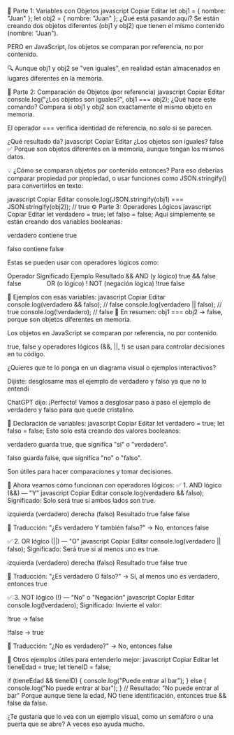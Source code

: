 🧠 Parte 1: Variables con Objetos
javascript
Copiar
Editar
let obj1 = { nombre: "Juan" };
let obj2 = { nombre: "Juan" };
¿Qué está pasando aquí?
Se están creando dos objetos diferentes (obj1 y obj2) que tienen el mismo contenido (nombre: "Juan").

PERO en JavaScript, los objetos se comparan por referencia, no por contenido.

🔍 Aunque obj1 y obj2 se "ven iguales", en realidad están almacenados en lugares diferentes en la memoria.

🧪 Parte 2: Comparación de Objetos (por referencia)
javascript
Copiar
Editar
console.log("¿Los objetos son iguales?", obj1 === obj2);
¿Qué hace este comando?
Compara si obj1 y obj2 son exactamente el mismo objeto en memoria.

El operador === verifica identidad de referencia, no solo si se parecen.

¿Qué resultado da?
javascript
Copiar
Editar
¿Los objetos son iguales? false
✅ Porque son objetos diferentes en la memoria, aunque tengan los mismos datos.

💡 ¿Cómo se comparan objetos por contenido entonces?
Para eso deberías comparar propiedad por propiedad, o usar funciones como JSON.stringify() para convertirlos en texto:

javascript
Copiar
Editar
console.log(JSON.stringify(obj1) === JSON.stringify(obj2)); // true
⚙️ Parte 3: Operadores Lógicos
javascript
Copiar
Editar
let verdadero = true;
let falso = false;
Aquí simplemente se están creando dos variables booleanas:

verdadero contiene true

falso contiene false

Estas se pueden usar con operadores lógicos como:

Operador	Significado	Ejemplo	Resultado
&&	AND (y lógico)	true && false	false
`		`	OR (o lógico)
!	NOT (negación lógica)	!true	false

🧪 Ejemplos con esas variables:
javascript
Copiar
Editar
console.log(verdadero && falso); // false
console.log(verdadero || falso); // true
console.log(!verdadero);         // false
🎯 En resumen:
obj1 === obj2 → false, porque son objetos diferentes en memoria.

Los objetos en JavaScript se comparan por referencia, no por contenido.

true, false y operadores lógicos (&&, ||, !) se usan para controlar decisiones en tu código.

¿Quieres que te lo ponga en un diagrama visual o ejemplos interactivos?








Dijiste:
desglosame mas el ejemplo de verdadero y falso ya que no lo entendi


ChatGPT dijo:
¡Perfecto! Vamos a desglosar paso a paso el ejemplo de verdadero y falso para que quede cristalino.

🎯 Declaración de variables:
javascript
Copiar
Editar
let verdadero = true;
let falso = false;
Esto solo está creando dos valores booleanos:

verdadero guarda true, que significa "sí" o "verdadero".

falso guarda false, que significa "no" o "falso".

Son útiles para hacer comparaciones y tomar decisiones.

🔧 Ahora veamos cómo funcionan con operadores lógicos:
✅ 1. AND lógico (&&) — "Y"
javascript
Copiar
Editar
console.log(verdadero && falso);
Significado:
Solo será true si ambos lados son true.

izquierda (verdadero)	derecha (falso)	Resultado
true	false	false

🧠 Traducción:
"¿Es verdadero Y también falso?" → No, entonces false

✅ 2. OR lógico (||) — "O"
javascript
Copiar
Editar
console.log(verdadero || falso);
Significado:
Será true si al menos uno es true.

izquierda (verdadero)	derecha (falso)	Resultado
true	false	true

🧠 Traducción:
"¿Es verdadero O falso?" → Sí, al menos uno es verdadero, entonces true

✅ 3. NOT lógico (!) — "No" o "Negación"
javascript
Copiar
Editar
console.log(!verdadero);
Significado:
Invierte el valor:

!true → false

!false → true

🧠 Traducción:
"¿No es verdadero?" → No, entonces false

🧪 Otros ejemplos útiles para entenderlo mejor:
javascript
Copiar
Editar
let tieneEdad = true;
let tieneID = false;

if (tieneEdad && tieneID) {
  console.log("Puede entrar al bar");
} else {
  console.log("No puede entrar al bar");
}
// Resultado: "No puede entrar al bar"
Porque aunque tiene la edad, NO tiene identificación, entonces true && false da false.

¿Te gustaría que lo vea con un ejemplo visual, como un semáforo o una puerta que se abre? A veces eso ayuda mucho.